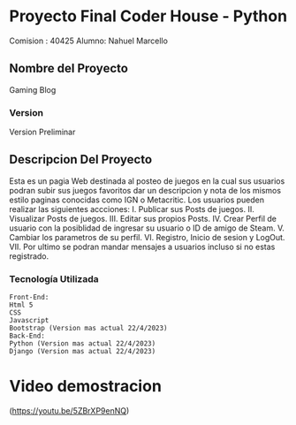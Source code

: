 # Proyecto Final Coder House - Python
Comision : 40425
Alumno: Nahuel Marcello
## Nombre del Proyecto
Gaming Blog
### Version
Version Preliminar
## Descripcion Del Proyecto

Esta es un pagia Web destinada al posteo de juegos  en la cual sus usuarios podran subir sus juegos favoritos
dar un descripcion y nota de los mismos estilo paginas conocidas como IGN o Metacritic.
    Los usuarios pueden realizar las siguientes accciones:
    I.      Publicar sus Posts de juegos.
    II.     Visualizar Posts de juegos.
    III.    Editar sus propios Posts.
    IV.     Crear Perfil de usuario con la posiblidad de ingresar su usuario o ID de amigo de Steam. 
    V.      Cambiar los parametros de su perfil.
    VI.     Registro, Inicio de sesion y LogOut.
    VII.    Por ultimo se podran mandar mensajes a usuarios incluso si no estas registrado.
### Tecnología Utilizada
    Front-End:
    Html 5
    CSS
    Javascript
    Bootstrap (Version mas actual 22/4/2023)
    Back-End:
    Python (Version mas actual 22/4/2023)
    Django (Version mas actual 22/4/2023)
# Video demostracion
(https://youtu.be/5ZBrXP9enNQ)
